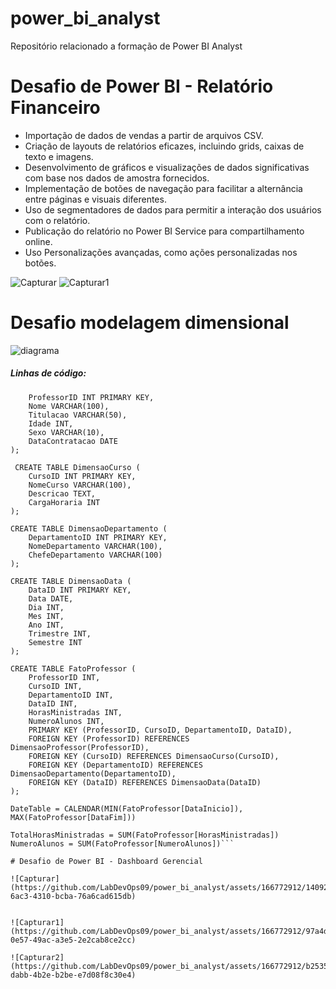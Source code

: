 # power_bi_analyst

Repositório relacionado a formação de Power BI Analyst

# Desafio de Power BI - Relatório Financeiro

- Importação de dados de vendas a partir de arquivos CSV.
- Criação de layouts de relatórios eficazes, incluindo grids, caixas de texto e imagens.
- Desenvolvimento de gráficos e visualizações de dados significativas com base nos dados de amostra fornecidos.
- Implementação de botões de navegação para facilitar a alternância entre páginas e visuais diferentes.
- Uso de segmentadores de dados para permitir a interação dos usuários com o relatório.
- Publicação do relatório no Power BI Service para compartilhamento online.
- Uso Personalizações avançadas, como ações personalizadas nos botões.


![Capturar](https://github.com/LabDevOps09/power_bi_analyst/assets/166772912/e1d167aa-f550-4b34-8b2f-40360e9e0be4)
![Capturar1](https://github.com/LabDevOps09/power_bi_analyst/assets/166772912/c35586a4-17d8-4f47-a1ce-8a2ce3384ccd)

# Desafio modelagem dimensional

![diagrama](https://github.com/LabDevOps09/power_bi_analyst/assets/166772912/b8aca282-97a6-47a3-b31c-591a66c918df)


<h5> Linhas de código:</h5>

```CREATE TABLE DimensaoProfessor (
    ProfessorID INT PRIMARY KEY,
    Nome VARCHAR(100),
    Titulacao VARCHAR(50),
    Idade INT,
    Sexo VARCHAR(10),
    DataContratacao DATE
);

 CREATE TABLE DimensaoCurso (
    CursoID INT PRIMARY KEY,
    NomeCurso VARCHAR(100),
    Descricao TEXT,
    CargaHoraria INT
);

CREATE TABLE DimensaoDepartamento (
    DepartamentoID INT PRIMARY KEY,
    NomeDepartamento VARCHAR(100),
    ChefeDepartamento VARCHAR(100)
);

CREATE TABLE DimensaoData (
    DataID INT PRIMARY KEY,
    Data DATE,
    Dia INT,
    Mes INT,
    Ano INT,
    Trimestre INT,
    Semestre INT
);

CREATE TABLE FatoProfessor (
    ProfessorID INT,
    CursoID INT,
    DepartamentoID INT,
    DataID INT,
    HorasMinistradas INT,
    NumeroAlunos INT,
    PRIMARY KEY (ProfessorID, CursoID, DepartamentoID, DataID),
    FOREIGN KEY (ProfessorID) REFERENCES DimensaoProfessor(ProfessorID),
    FOREIGN KEY (CursoID) REFERENCES DimensaoCurso(CursoID),
    FOREIGN KEY (DepartamentoID) REFERENCES DimensaoDepartamento(DepartamentoID),
    FOREIGN KEY (DataID) REFERENCES DimensaoData(DataID)
);

DateTable = CALENDAR(MIN(FatoProfessor[DataInicio]), MAX(FatoProfessor[DataFim]))

TotalHorasMinistradas = SUM(FatoProfessor[HorasMinistradas])
NumeroAlunos = SUM(FatoProfessor[NumeroAlunos])```

# Desafio de Power BI - Dashboard Gerencial

![Capturar](https://github.com/LabDevOps09/power_bi_analyst/assets/166772912/14092ac4-6ac3-4310-bcba-76a6cad615db)


![Capturar1](https://github.com/LabDevOps09/power_bi_analyst/assets/166772912/97a4d6e6-0e57-49ac-a3e5-2e2cab8ce2cc)

![Capturar2](https://github.com/LabDevOps09/power_bi_analyst/assets/166772912/b25359e1-dabb-4b2e-b2be-e7d08f8c30e4)









